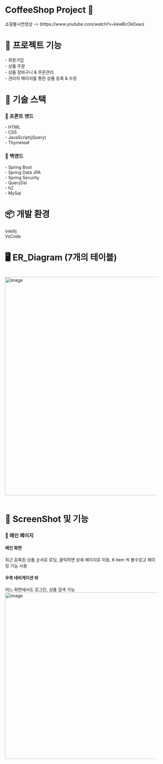 

<h1> CoffeeShop Project 🚀 </h1>
쇼핑몰시연영상 -> (https://www.youtube.com/watch?v=kewBcOk0xao)
<h1> 📖 프로젝트 기능 </h2>
  - 회원가입<br>
  - 상품 주문<br>   
  - 상품 장바구니 & 주문관리 <br>  
  - 관리자 페이지를 통한 상품 등록 & 수정 
 

  
  <h1> 📕 기술 스택 </h1>
  
  <h3> 📙 프론트 엔드 </h3>
  - HTML<br>
  - CSS<br>
  - JavaScript(jQuery)<br>
  - Thymeleaf
  <h3> 📙 백앤드 </h3>
  - Spring Boot<br>
  - Spring Data JPA<br>
  - Spring Security<br>
  - QueryDsl<br>
  - h2<br>
  - MySql
  
  <h1> 📦 개발 환경 </h1>
  
  intellij<br>
  VsCode

 <h1> 🖥 ER_Diagram (7개의 테이블)</h1>
  <br>
 
 <img width="717" alt="image" src="https://user-images.githubusercontent.com/85103972/136509207-a053163c-f1f9-4ead-9fb1-b526ec5a565a.png">
<br>
 <br>
 
  <h1>📸 ScreenShot 및 기능 </h1>
  <h3> 🔎 메인 페이지   </h3>
  
  <h4>메인 화면</h4>
  최근 등록된 상품 순서로 로딩, 클릭하면 상세 페이지로 이동, 6 item 씩 볼수있고 페이징 기능 사용
  <br>
  <h4>우측 네비게이션 바</h4>
  어느 화면에서도 로그인, 상품 검색 가능 <br>
 
  <img width="547" alt="image" src="https://user-images.githubusercontent.com/85103972/136510239-1adc8265-ea5e-4779-ba2a-f74a004f1a46.png">


  
